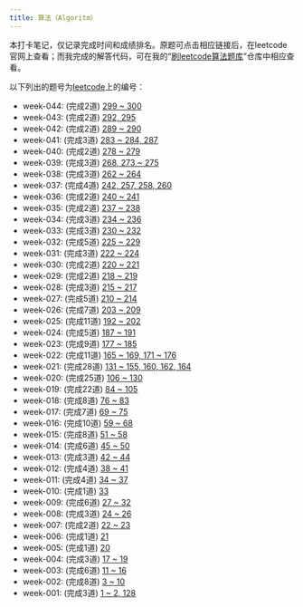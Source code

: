 ```yaml
---
title: 算法（Algoritm）
---
```


本打卡笔记，仅记录完成时间和成绩排名。原题可点击相应链接后，在leetcode官网上查看；而我完成的解答代码，可在我的“[刷leetcode算法题库](https://github.com/yanlinlin82/leetcode/)”仓库中相应查看。

以下列出的题号为[leetcode](https://leetcode-cn.com/problemset/all/)上的编号：

* week-044: (完成2道) [299 ~ 300](../week-044/#algorithm)
* week-043: (完成2道) [292, 295](../week-043/#algorithm)
* week-042: (完成2道) [289 ~ 290](../week-042/#algorithm)
* week-041: (完成3道) [283 ~ 284, 287](../week-041/#algorithm)
* week-040: (完成2道) [278 ~ 279](../week-040/#algorithm)
* week-039: (完成3道) [268, 273 ~ 275](../week-039/#algorithm)
* week-038: (完成3道) [262 ~ 264](../week-038/#algorithm)
* week-037: (完成4道) [242, 257, 258, 260](../week-037/#algorithm)
* week-036: (完成2道) [240 ~ 241](../week-036/#algorithm)
* week-035: (完成2道) [237 ~ 238](../week-035/#algorithm)
* week-034: (完成3道) [234 ~ 236](../week-034/#algorithm)
* week-033: (完成3道) [230 ~ 232](../week-033/#algorithm)
* week-032: (完成5道) [225 ~ 229](../week-032/#algorithm)
* week-031: (完成3道) [222 ~ 224](../week-031/#algorithm)
* week-030: (完成2道) [220 ~ 221](../week-030/#algorithm)
* week-029: (完成2道) [218 ~ 219](../week-029/#algorithm)
* week-028: (完成3道) [215 ~ 217](../week-028/#algorithm)
* week-027: (完成5道) [210 ~ 214](../week-027/#algorithm)
* week-026: (完成7道) [203 ~ 209](../week-026/#algorithm)
* week-025: (完成11道) [192 ~ 202](../week-025/#algorithm)
* week-024: (完成5道) [187 ~ 191](../week-024/#algorithm)
* week-023: (完成9道) [177 ~ 185](../week-023/#algorithm)
* week-022: (完成11道) [165 ~ 169, 171 ~ 176](../week-022/#algorithm)
* week-021: (完成28道) [131 ~ 155, 160, 162, 164](../week-021/#algorithm)
* week-020: (完成25道) [106 ~ 130](../week-020/#algorithm)
* week-019: (完成22道) [84 ~ 105](../week-019/#algorithm)
* week-018: (完成8道) [76 ~ 83](../week-018/#algorithm)
* week-017: (完成7道) [69 ~ 75](../week-017/#algorithm)
* week-016: (完成10道) [59 ~ 68](../week-016/#algorithm)
* week-015: (完成8道) [51 ~ 58](../week-015/#algorithm)
* week-014: (完成6道) [45 ~ 50](../week-014/#algorithm)
* week-013: (完成3道) [42 ~ 44](../week-013/#algorithm)
* week-012: (完成4道) [38 ~ 41](../week-012/#algorithm)
* week-011: (完成4道) [34 ~ 37](../week-011/#algorithm)
* week-010: (完成1道) [33](../week-010/#algorithm)
* week-009: (完成6道) [27 ~ 32](../week-009/#algorithm)
* week-008: (完成3道) [24 ~ 26](../week-008/#algorithm)
* week-007: (完成2道) [22 ~ 23](../week-007/#algorithm)
* week-006: (完成1道) [21](../week-006/#algorithm)
* week-005: (完成1道) [20](../week-005/#algorithm)
* week-004: (完成3道) [17 ~ 19](../week-004/#algorithm)
* week-003: (完成6道) [11 ~ 16](../week-003/#algorithm)
* week-002: (完成8道) [3 ~ 10](../week-002/#algorithm)
* week-001: (完成3道) [1 ~ 2, 128](../week-001/#algorithm)
